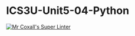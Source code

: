 # ICS3U-Unit5-04-Python

[![Mr Coxall's Super Linter](https://github.com/maliksalem1/ICS3U-Unit5-04-Python/workflows/Mr%20Coxall's%20Super%20Linter/badge.svg)](https://github.com/maliksalem1/ICS3U-Unit5-04-Python/actions/)
